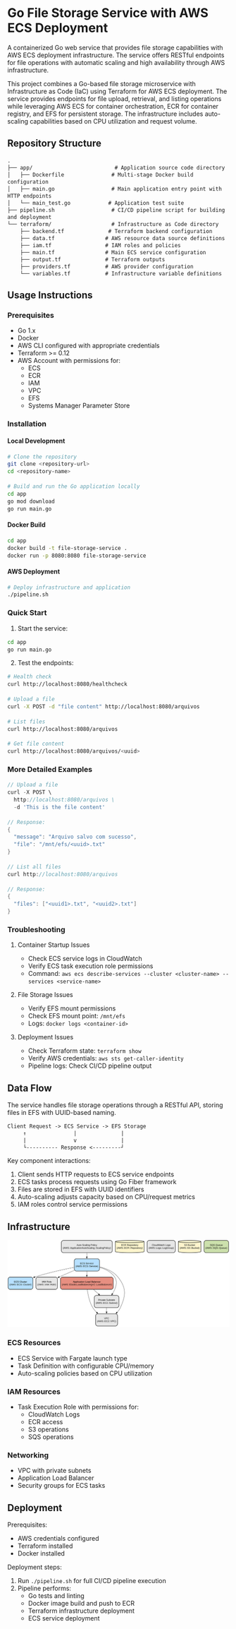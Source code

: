 # Go File Storage Service with AWS ECS Deployment

A containerized Go web service that provides file storage capabilities with AWS ECS deployment infrastructure. The service offers RESTful endpoints for file operations with automatic scaling and high availability through AWS infrastructure.

This project combines a Go-based file storage microservice with Infrastructure as Code (IaC) using Terraform for AWS ECS deployment. The service provides endpoints for file upload, retrieval, and listing operations while leveraging AWS ECS for container orchestration, ECR for container registry, and EFS for persistent storage. The infrastructure includes auto-scaling capabilities based on CPU utilization and request volume.

## Repository Structure
```
.
├── app/                          # Application source code directory
│   ├── Dockerfile               # Multi-stage Docker build configuration
│   ├── main.go                  # Main application entry point with HTTP endpoints
│   └── main_test.go            # Application test suite
├── pipeline.sh                  # CI/CD pipeline script for building and deployment
└── terraform/                   # Infrastructure as Code directory
    ├── backend.tf              # Terraform backend configuration
    ├── data.tf                # AWS resource data source definitions
    ├── iam.tf                 # IAM roles and policies
    ├── main.tf                # Main ECS service configuration
    ├── output.tf              # Terraform outputs
    ├── providers.tf           # AWS provider configuration
    └── variables.tf           # Infrastructure variable definitions
```

## Usage Instructions
### Prerequisites
- Go 1.x
- Docker
- AWS CLI configured with appropriate credentials
- Terraform >= 0.12
- AWS Account with permissions for:
  - ECS
  - ECR
  - IAM
  - VPC
  - EFS
  - Systems Manager Parameter Store

### Installation

#### Local Development
```bash
# Clone the repository
git clone <repository-url>
cd <repository-name>

# Build and run the Go application locally
cd app
go mod download
go run main.go
```

#### Docker Build
```bash
cd app
docker build -t file-storage-service .
docker run -p 8080:8080 file-storage-service
```

#### AWS Deployment
```bash
# Deploy infrastructure and application
./pipeline.sh
```

### Quick Start
1. Start the service:
```bash
cd app
go run main.go
```

2. Test the endpoints:
```bash
# Health check
curl http://localhost:8080/healthcheck

# Upload a file
curl -X POST -d "file content" http://localhost:8080/arquivos

# List files
curl http://localhost:8080/arquivos

# Get file content
curl http://localhost:8080/arquivos/<uuid>
```

### More Detailed Examples
```go
// Upload a file
curl -X POST \
  http://localhost:8080/arquivos \
  -d 'This is the file content'

// Response:
{
  "message": "Arquivo salvo com sucesso",
  "file": "/mnt/efs/<uuid>.txt"
}

// List all files
curl http://localhost:8080/arquivos

// Response:
{
  "files": ["<uuid1>.txt", "<uuid2>.txt"]
}
```

### Troubleshooting
1. Container Startup Issues
   - Check ECS service logs in CloudWatch
   - Verify ECS task execution role permissions
   - Command: `aws ecs describe-services --cluster <cluster-name> --services <service-name>`

2. File Storage Issues
   - Verify EFS mount permissions
   - Check EFS mount point: `/mnt/efs`
   - Logs: `docker logs <container-id>`

3. Deployment Issues
   - Check Terraform state: `terraform show`
   - Verify AWS credentials: `aws sts get-caller-identity`
   - Pipeline logs: Check CI/CD pipeline output

## Data Flow
The service handles file storage operations through a RESTful API, storing files in EFS with UUID-based naming.

```ascii
Client Request -> ECS Service -> EFS Storage
     ↑               |              |
     |               v              |
     └---------- Response <---------┘
```

Key component interactions:
1. Client sends HTTP requests to ECS service endpoints
2. ECS tasks process requests using Go Fiber framework
3. Files are stored in EFS with UUID identifiers
4. Auto-scaling adjusts capacity based on CPU/request metrics
5. IAM roles control service permissions

## Infrastructure

![Infrastructure diagram](./docs/infra.svg)
### ECS Resources
- ECS Service with Fargate launch type
- Task Definition with configurable CPU/memory
- Auto-scaling policies based on CPU utilization

### IAM Resources
- Task Execution Role with permissions for:
  - CloudWatch Logs
  - ECR access
  - S3 operations
  - SQS operations

### Networking
- VPC with private subnets
- Application Load Balancer
- Security groups for ECS tasks

## Deployment
Prerequisites:
- AWS credentials configured
- Terraform installed
- Docker installed

Deployment steps:
1. Run `./pipeline.sh` for full CI/CD pipeline execution
2. Pipeline performs:
   - Go tests and linting
   - Docker image build and push to ECR
   - Terraform infrastructure deployment
   - ECS service deployment
